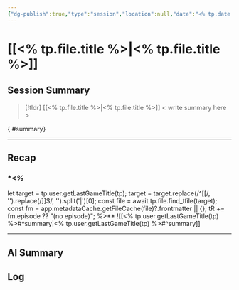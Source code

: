 ```yaml
---
{"dg-publish":true,"type":"session","location":null,"date":"<% tp.date.now(\"YYYY-MM-DD\") %>","summary":"","art":"","episode":null,"tags":null,"permalink":"/templates/session/","dgPassFrontmatter":true,"noteIcon":"","created":"2025-10-26T08:08:36.503-07:00","updated":"2025-10-27T13:23:46.322-07:00"}
---
```


# [[<% tp.file.title %>\|<% tp.file.title %>]]

## Session Summary
> [!tldr] [[<% tp.file.title %>\|<% tp.file.title %>]]
> < write summary here >
>
{ #summary}


---


## Recap
### **<%*
  let target = tp.user.getLastGameTitle(tp);
  target = target.replace(/^\[\[/, '').replace(/\]\]$/, '').split('\|')[0];
  const file = await tp.file.find_tfile(target);
  const fm = app.metadataCache.getFileCache(file)?.frontmatter || {};
  tR += fm.episode ?? "(no episode)";
%>**
![[<% tp.user.getLastGameTitle(tp) %>#^summary\|<% tp.user.getLastGameTitle(tp) %>#^summary]]





---

## AI Summary


## Log
